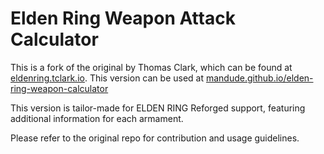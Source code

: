 # Elden Ring Weapon Attack Calculator

This is a fork of the original by Thomas Clark, which can be found at [eldenring.tclark.io](https://eldenring.tclark.io/). This version can be used at [mandude.github.io/elden-ring-weapon-calculator](https://mandude.github.io/elden-ring-weapon-calculator/)

This version is tailor-made for ELDEN RING Reforged support, featuring additional information for each armament.

Please refer to the original repo for contribution and usage guidelines.
